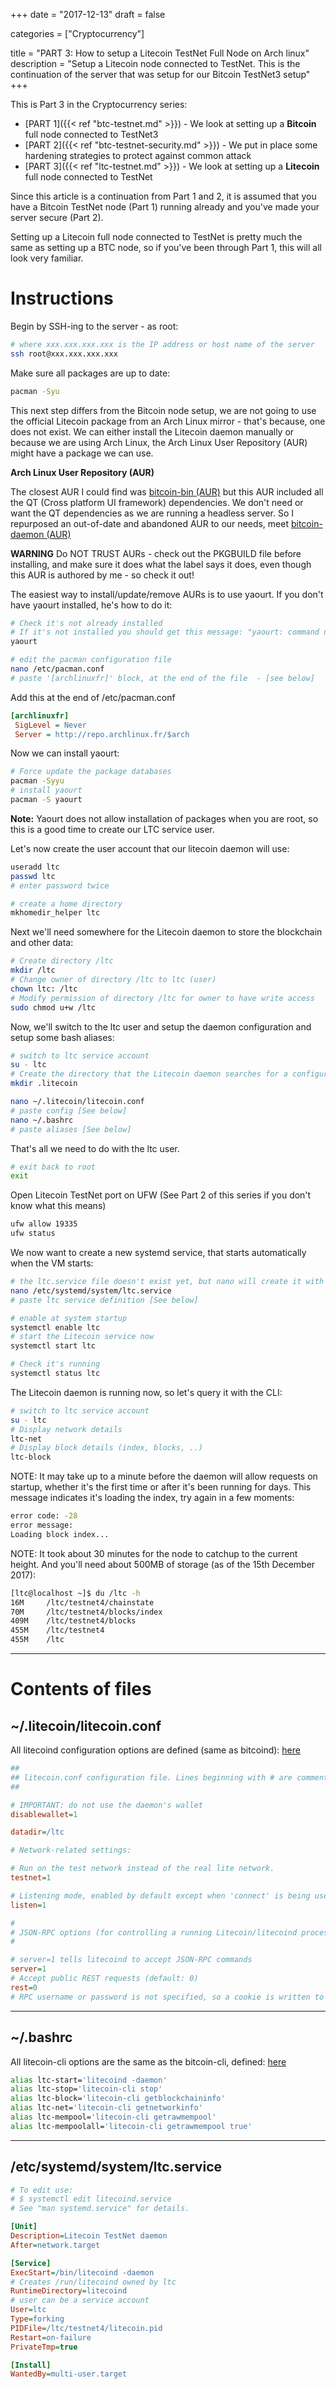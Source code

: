 +++
date = "2017-12-13"
draft = false

categories = ["Cryptocurrency"]

title = "PART 3: How to setup a Litecoin TestNet Full Node on Arch linux"
description = "Setup a Litecoin node connected to TestNet. This is the continuation of the server that was setup for our Bitcoin TestNet3 setup"
+++

This is Part 3 in the Cryptocurrency series:

* [PART 1]({{< ref "btc-testnet.md" >}}) - We look at setting up a **Bitcoin** full node connected to TestNet3
* [PART 2]({{< ref "btc-testnet-security.md" >}}) - We put in place some hardening strategies to protect against common attack
* [PART 3]({{< ref "ltc-testnet.md" >}}) - We look at setting up a **Litecoin** full node connected to TestNet

Since this article is a continuation from Part 1 and 2, it is assumed that you have a Bitcoin TestNet node (Part 1) running already and you've made your server secure (Part 2).

Setting up a Litecoin full node connected to TestNet is pretty much the same as setting up a BTC node, so if you've been through Part 1, this will all look very familiar.

# Instructions

Begin by SSH-ing to the server - as root:

``` bash
# where xxx.xxx.xxx.xxx is the IP address or host name of the server
ssh root@xxx.xxx.xxx.xxx
```

Make sure all packages are up to date:

``` bash
pacman -Syu
```

This next step differs from the Bitcoin node setup, we are not going to use the official Litecoin package from an Arch Linux mirror - that's because, one does not exist. We can either install the Litecoin daemon manually or because we are using Arch Linux, the Arch Linux User Repository (AUR) might have a package we can use.

**Arch Linux User Repository (AUR)**

The closest AUR I could find was [bitcoin-bin (AUR)](https://aur.archlinux.org/packages/litecoin-bin) but this AUR included all the QT (Cross platform UI framework) dependencies. We don't need or want the QT dependencies as we are running a headless server. So I repurposed an out-of-date and abandoned AUR to our needs, meet [bitcoin-daemon (AUR)](https://aur.archlinux.org/packages/litecoin-daemon/)

**WARNING** Do NOT TRUST AURs - check out the PKGBUILD file before installing, and make sure it does what the label says it does, even though this AUR is authored by me - so check it out!

The easiest way to install/update/remove AURs is to use yaourt. If you don't have yaourt installed, he's how to do it:

``` bash
# Check it's not already installed
# If it's not installed you should get this message: "yaourt: command not found"
yaourt

# edit the pacman configuration file
nano /etc/pacman.conf
# paste '[archlinuxfr]' block, at the end of the file  - [see below]
```

Add this at the end of /etc/pacman.conf

``` ini
[archlinuxfr]
 SigLevel = Never
 Server = http://repo.archlinux.fr/$arch
```

Now we can install yaourt:

``` bash
# Force update the package databases
pacman -Syyu
# install yaourt
pacman -S yaourt
```

**Note:** Yaourt does not allow installation of packages when you are root, so this is a good time to create our LTC service user.

Let's now create the user account that our litecoin daemon will use:

``` bash
useradd ltc
passwd ltc
# enter password twice

# create a home directory
mkhomedir_helper ltc
```

Next we'll need somewhere for the Litecoin daemon to store the blockchain and other data:

``` bash
# Create directory /ltc
mkdir /ltc
# Change owner of directory /ltc to ltc (user)
chown ltc: /ltc
# Modify permission of directory /ltc for owner to have write access
sudo chmod u+w /ltc
```

Now, we'll switch to the ltc user and setup the daemon configuration and setup some bash aliases:

``` bash
# switch to ltc service account
su - ltc
# Create the directory that the Litecoin daemon searches for a configuration file (if not specified)
mkdir .litecoin

nano ~/.litecoin/litecoin.conf
# paste config [See below]
nano ~/.bashrc
# paste aliases [See below]
```

That's all we need to do with the ltc user.

``` bash
# exit back to root
exit
```

Open Litecoin TestNet port on UFW (See Part 2 of this series if you don't know what this means)

``` bash
ufw allow 19335
ufw status
```

We now want to create a new systemd service, that starts automatically when the VM starts:

``` bash
# the ltc.service file doesn't exist yet, but nano will create it with the contents we paste into it
nano /etc/systemd/system/ltc.service
# paste ltc service definition [See below]

# enable at system startup
systemctl enable ltc
# start the Litecoin service now
systemctl start ltc

# Check it's running
systemctl status ltc
```

The Litecoin daemon is running now, so let's query it with the CLI:

``` bash
# switch to ltc service account
su - ltc
# Display network details
ltc-net
# Display block details (index, blocks, ..)
ltc-block
```

NOTE: It may take up to a minute before the daemon will allow requests on startup, whether it's the first time or after it's been running for days. This message indicates it's loading the index, try again in a few moments:

``` bash
error code: -28
error message:
Loading block index...
```

NOTE: It took about 30 minutes for the node to catchup to the current height. And you'll need about 500MB of storage (as of the 15th December 2017):

``` bash
[ltc@localhost ~]$ du /ltc -h
16M     /ltc/testnet4/chainstate
70M     /ltc/testnet4/blocks/index
409M    /ltc/testnet4/blocks
455M    /ltc/testnet4
455M    /ltc
```


---

# Contents of files

## ~/.litecoin/litecoin.conf

All litecoind configuration options are defined (same as bitcoind): [here](https://en.bitcoin.it/wiki/Running_Bitcoin)

``` ini
##
## litecoin.conf configuration file. Lines beginning with # are comments.
##

# IMPORTANT: do not use the daemon's wallet
disablewallet=1

datadir=/ltc

# Network-related settings:

# Run on the test network instead of the real lite network.
testnet=1

# Listening mode, enabled by default except when 'connect' is being used. Port 19335 (TestNet4)
listen=1

#
# JSON-RPC options (for controlling a running Litecoin/litecoind process)
#

# server=1 tells litecoind to accept JSON-RPC commands
server=1
# Accept public REST requests (default: 0)
rest=0
# RPC username or password is not specified, so a cookie is written to the /ltc/testnet4 directory for the CLI to use for auth
```

---

## ~/.bashrc

All litecoin-cli options are the same as the bitcoin-cli, defined: [here](https://bitcoin.org/en/developer-reference#rpc-quick-reference)

``` bash
alias ltc-start='litecoind -daemon'
alias ltc-stop='litecoin-cli stop'
alias ltc-block='litecoin-cli getblockchaininfo'
alias ltc-net='litecoin-cli getnetworkinfo'
alias ltc-mempool='litecoin-cli getrawmempool'
alias ltc-mempoolall='litecoin-cli getrawmempool true'
```

---

## /etc/systemd/system/ltc.service

``` ini
# To edit use:
# $ systemctl edit litecoind.service
# See "man systemd.service" for details.

[Unit]
Description=Litecoin TestNet daemon
After=network.target

[Service]
ExecStart=/bin/litecoind -daemon
# Creates /run/litecoind owned by ltc
RuntimeDirectory=litecoind
# user can be a service account
User=ltc
Type=forking
PIDFile=/ltc/testnet4/litecoin.pid
Restart=on-failure
PrivateTmp=true

[Install]
WantedBy=multi-user.target
```

